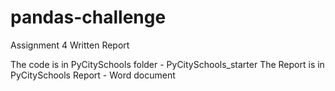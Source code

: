 # pandas-challenge
Assignment 4
Written Report

The code is in PyCitySchools folder - PyCitySchools_starter
The Report is in PyCitySchools Report - Word document

